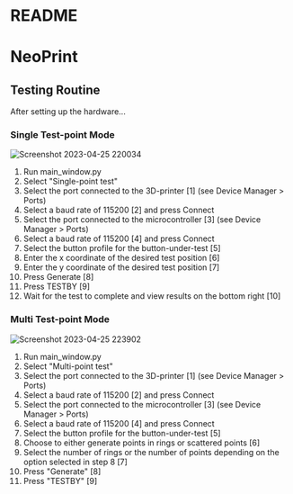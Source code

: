 
# README

# NeoPrint

## Testing Routine 

After setting up the hardware...

### Single Test-point Mode 

![Screenshot 2023-04-25 220034](https://user-images.githubusercontent.com/71236899/234475631-8e87a7fc-d609-49de-a77c-fccd606e1edc.png)

1. Run main_window.py
2. Select "Single-point test"
3. Select the port connected to the 3D-printer [1] (see Device Manager > Ports)
4. Select a baud rate of 115200 [2] and press Connect
5. Select the port connected to the microcontroller [3] (see Device Manager > Ports)
6. Select a baud rate of 115200 [4]  and press Connect 
7. Select the button profile for the button-under-test [5]
8. Enter the x coordinate of the desired test position [6]
9. Enter the y coordinate of the desired test position [7]
10. Press Generate [8] 
11. Press TESTBY [9]
12. Wait for the test to complete and view results on the bottom right [10]


### Multi Test-point Mode 

![Screenshot 2023-04-25 223902](https://user-images.githubusercontent.com/71236899/234486090-99c3a89c-2b4a-490a-85df-ec8cf5d8afd8.png)

1. Run main_window.py
2. Select "Multi-point test"
3. Select the port connected to the 3D-printer [1] (see Device Manager > Ports)
4. Select a baud rate of 115200 [2] and press Connect
5. Select the port connected to the microcontroller [3] (see Device Manager > Ports)
6. Select a baud rate of 115200 [4]  and press Connect 
7. Select the button profile for the button-under-test [5]
8. Choose to either generate points in rings or scattered points [6]
9. Select the number of rings or the number of points depending on the option selected in step 8 [7]
10. Press "Generate" [8]
11. Press "TESTBY" [9]

